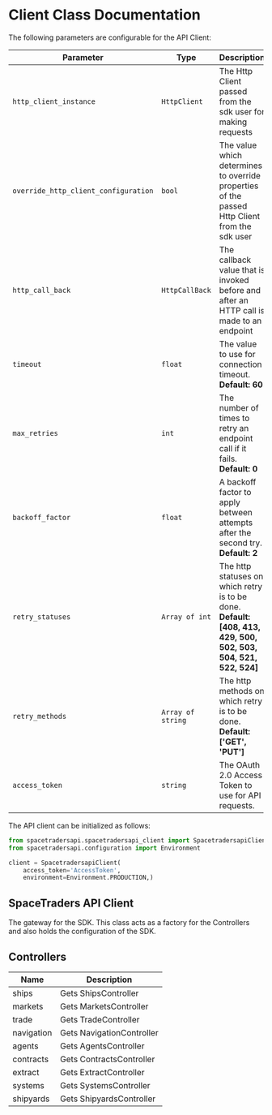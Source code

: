 
# Client Class Documentation

The following parameters are configurable for the API Client:

| Parameter | Type | Description |
|  --- | --- | --- |
| `http_client_instance` | `HttpClient` | The Http Client passed from the sdk user for making requests |
| `override_http_client_configuration` | `bool` | The value which determines to override properties of the passed Http Client from the sdk user |
| `http_call_back` | `HttpCallBack` | The callback value that is invoked before and after an HTTP call is made to an endpoint |
| `timeout` | `float` | The value to use for connection timeout. <br> **Default: 60** |
| `max_retries` | `int` | The number of times to retry an endpoint call if it fails. <br> **Default: 0** |
| `backoff_factor` | `float` | A backoff factor to apply between attempts after the second try. <br> **Default: 2** |
| `retry_statuses` | `Array of int` | The http statuses on which retry is to be done. <br> **Default: [408, 413, 429, 500, 502, 503, 504, 521, 522, 524]** |
| `retry_methods` | `Array of string` | The http methods on which retry is to be done. <br> **Default: ['GET', 'PUT']** |
| `access_token` | `string` | The OAuth 2.0 Access Token to use for API requests. |

The API client can be initialized as follows:

```python
from spacetradersapi.spacetradersapi_client import SpacetradersapiClient
from spacetradersapi.configuration import Environment

client = SpacetradersapiClient(
    access_token='AccessToken',
    environment=Environment.PRODUCTION,)
```

## SpaceTraders API Client

The gateway for the SDK. This class acts as a factory for the Controllers and also holds the configuration of the SDK.

## Controllers

| Name | Description |
|  --- | --- |
| ships | Gets ShipsController |
| markets | Gets MarketsController |
| trade | Gets TradeController |
| navigation | Gets NavigationController |
| agents | Gets AgentsController |
| contracts | Gets ContractsController |
| extract | Gets ExtractController |
| systems | Gets SystemsController |
| shipyards | Gets ShipyardsController |

